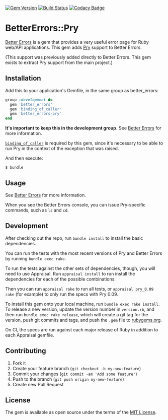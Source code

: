 [![Gem Version](https://img.shields.io/gem/v/better_errors-pry.svg)](https://rubygems.org/gems/better_errors-pry)
[![Build Status](https://travis-ci.org/RobinDaugherty/better_errors-pry.svg?branch=master)](https://travis-ci.org/RobinDaugherty/better_errors-pry)
[![Codacy Badge](https://api.codacy.com/project/badge/Grade/6140d26c9789476f84cc3963631e7860)](https://www.codacy.com/app/robindaugherty/better_errors-pry?utm_source=github.com&amp;utm_medium=referral&amp;utm_content=RobinDaugherty/better_errors-pry&amp;utm_campaign=Badge_Grade)

# BetterErrors::Pry

[Better Errors](https://github.com/charliesome/better_errors) is a gem that provides a very useful error page for Ruby web/API applications.
This gem adds [Pry](http://pryrepl.org) support to Better Errors.

(This support was previously added directly to Better Errors.
This gem exists to extract Pry support from the main project.)

## Installation

Add this to your application's Gemfile, in the same group as better_errors:

```ruby
group :development do
  gem 'better_errors'
  gem 'binding_of_caller'
  gem 'better_errors-pry'
end
```

**It's important to keep this in the development group.**
See [Better Errors](https://github.com/charliesome/better_errors) for more information.

[`binding_of_caller`](https://github.com/banister/binding_of_caller) is required by this gem, since it's necessary to be able to run Pry in the context of the exception that was raised.

And then execute:

    $ bundle

## Usage

See [Better Errors](https://github.com/charliesome/better_errors#usage) for more information.

When you see the Better Errors console, you can issue Pry-specific commands, such as `ls` and `cd`.

## Development

After checking out the repo, run `bundle install` to install the basic dependencies.

You can run the tests with the most recent versions of Pry and Better Errors by running `bundle exec rake`.

To run the tests against the other sets of dependencies, though, you will need to use Appraisal.
Run `appraisal install` to run install the dependencies for each of the possible combinations.

Then you can run `appraisal rake` to run all tests, or `appraisal pry_0.09 rake` (for example) to only run the specs with Pry 0.09.

To install this gem onto your local machine, run `bundle exec rake install`. To release a new version, update the version number in `version.rb`, and then run `bundle exec rake release`, which will create a git tag for the version, push git commits and tags, and push the `.gem` file to [rubygems.org](https://rubygems.org).

On CI, the specs are run against each major release of Ruby in addition to each Appraisal gemfile.

## Contributing

1. Fork it
2. Create your feature branch (`git checkout -b my-new-feature`)
3. Commit your changes (`git commit -am 'Add some feature'`)
4. Push to the branch (`git push origin my-new-feature`)
5. Create new Pull Request

## License

The gem is available as open source under the terms of the [MIT License](http://opensource.org/licenses/MIT).

